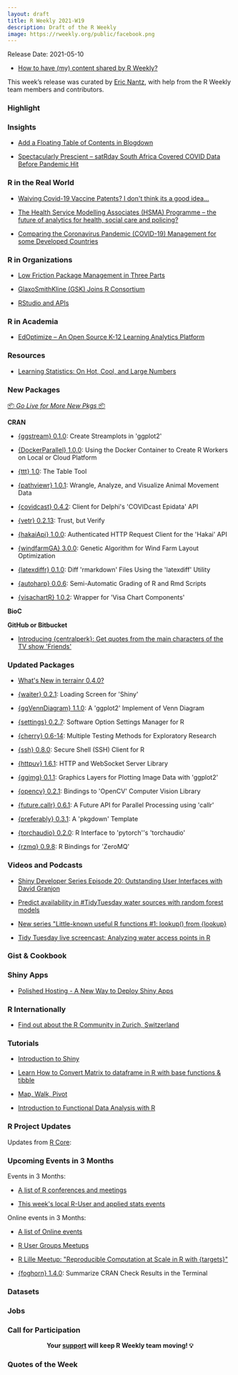 ```yaml
---
layout: draft
title: R Weekly 2021-W19
description: Draft of the R Weekly
image: https://rweekly.org/public/facebook.png
---
```


Release Date: 2021-05-10

+ [How to have (my) content shared by R Weekly?](https://github.com/rweekly/rweekly.org#how-to-have-my-content-shared-by-r-weekly)

This week’s release was curated by [Eric Nantz](https://twitter.com/thercast), with help from the R Weekly team members and contributors.



###  Highlight



### Insights

+ [Add a Floating Table of Contents in Blogdown](https://mickael.canouil.fr/post/floating-toc-in-blogdown/)

+ [Spectacularly Prescient – satRday South Africa Covered COVID Data Before Pandemic Hit](https://www.r-consortium.org/blog/2021/05/07/spectacularly-prescient-satrday-south-africa-covers-covid-data-before-pandemic-hits)

### R in the Real World

+ [Waiving Covid-19 Vaccine Patents? I don't think its a good idea...](http://skranz.github.io//r/2021/05/07/CovidVaccinePatents.html)

+ [The Health Service Modelling Associates (HSMA) Programme – the future of analytics for health, social care and policing?](https://nhsrcommunity.com/blog/the-health-service-modelling-associates-hsma-programme-the-future-of-analytics-for-health-social-care-and-policing/)

+ [Comparing the Coronavirus Pandemic (COVID-19)  Management for some Developed Countries](https://datageeek.com/2021/05/03/comparing-the-coronavirus-pandemic-covid-19-management-for-some-developed-countries/)

###  R in Organizations

+ [Low Friction Package Management in Three Parts](https://blog.rstudio.com/2021/05/06/pkg-mgmt-admins/)

+ [GlaxoSmithKline (GSK) Joins R Consortium](https://www.r-consortium.org/blog/2021/05/04/glaxosmithkline-gsk-joins-r-consortium)

+ [RStudio and APIs](https://blog.rstudio.com/2021/05/04/rstudio-and-apis/)


###  R in Academia

+ [EdOptimize – An Open Source K-12 Learning Analytics Platform](https://r-posts.com/edoptimize-an-open-source-k-12-learning-analytics-platform/)


###  Resources

+ [Learning Statistics: On Hot, Cool, and Large Numbers](https://blog.ephorie.de/learning-statistics-on-hot-cool-and-large-numbers)

###  New Packages

<p class="added-hostname"><a href="https://rweekly.org/live" target="_blank" class="externalLink">📦 <i>Go Live for More New Pkgs</i> 📦</a></p>

**CRAN**

+ [{ggstream} 0.1.0](https://cran.r-project.org/package=ggstream): Create Streamplots in 'ggplot2'

+ [{DockerParallel} 1.0.0](https://cran.r-project.org/package=DockerParallel): Using the Docker Container to Create R Workers on Local or Cloud Platform

+ [{ttt} 1.0](https://cran.r-project.org/package=ttt): The Table Tool

+ [{pathviewr} 1.0.1](https://cran.r-project.org/package=pathviewr): Wrangle, Analyze, and Visualize Animal Movement Data

+ [{covidcast} 0.4.2](https://cran.r-project.org/package=covidcast): Client for Delphi's 'COVIDcast Epidata' API

+ [{vetr} 0.2.13](https://cran.r-project.org/package=vetr): Trust, but Verify

+ [{hakaiApi} 1.0.0](https://cran.r-project.org/package=hakaiApi): Authenticated HTTP Request Client for the 'Hakai' API

+ [{windfarmGA} 3.0.0](https://cran.r-project.org/package=windfarmGA): Genetic Algorithm for Wind Farm Layout Optimization

+ [{latexdiffr} 0.1.0](https://cran.r-project.org/package=latexdiffr): Diff 'rmarkdown' Files Using the 'latexdiff' Utility

+ [{autoharp} 0.0.6](https://cran.r-project.org/package=autoharp): Semi-Automatic Grading of R and Rmd Scripts

+ [{visachartR} 1.0.2](https://cran.r-project.org/package=visachartR): Wrapper for 'Visa Chart Components'

**BioC**



**GitHub or Bitbucket**

+ [Introducing {centralperk}: Get quotes from the main characters of the TV show 'Friends'](http://Ryo-N7.github.io/2021-05-06-friends-quotes-api/)


### Updated Packages

+ [What's New in terrainr 0.4.0?](https://ropensci.org/blog/2021/05/04/what-s-new-in-terrainr-0-4-0/)

+ [{waiter} 0.2.1](https://cran.r-project.org/package=waiter): Loading Screen for 'Shiny'

+ [{ggVennDiagram} 1.1.0](https://cran.r-project.org/package=ggVennDiagram): A 'ggplot2' Implement of Venn Diagram

+ [{settings} 0.2.7](https://cran.r-project.org/package=settings): Software Option Settings Manager for R

+ [{cherry} 0.6-14](https://cran.r-project.org/package=cherry): Multiple Testing Methods for Exploratory Research

+ [{ssh} 0.8.0](https://cran.r-project.org/package=ssh): Secure Shell (SSH) Client for R

+ [{httpuv} 1.6.1](https://cran.r-project.org/package=httpuv): HTTP and WebSocket Server Library

+ [{ggimg} 0.1.1](https://cran.r-project.org/package=ggimg): Graphics Layers for Plotting Image Data with 'ggplot2'

+ [{opencv} 0.2.1](https://cran.r-project.org/package=opencv): Bindings to 'OpenCV' Computer Vision Library

+ [{future.callr} 0.6.1](https://cran.r-project.org/package=future.callr): A Future API for Parallel Processing using 'callr'

+ [{preferably} 0.3.1](https://cran.r-project.org/package=preferably): A 'pkgdown' Template

+ [{torchaudio} 0.2.0](https://cran.r-project.org/package=torchaudio): R Interface to 'pytorch''s 'torchaudio'

+ [{rzmq} 0.9.8](https://cran.r-project.org/package=rzmq): R Bindings for 'ZeroMQ'

###  Videos and Podcasts

+ [Shiny Developer Series Episode 20: Outstanding User Interfaces with David Granjon](https://www.youtube.com/watch?v=mxvMaoXOm70)

+ [Predict availability in #TidyTuesday water sources with random forest models](https://juliasilge.com/blog/water-sources/)

+ [New series "Little-known useful R functions #1: lookup() from {lookup}](https://www.youtube.com/watch?v=_GpzvW7hOTs)

+ [Tidy Tuesday live screencast: Analyzing water access points in R](https://www.youtube.com/watch?v=5ub92c-5xFQ)

### Gist & Cookbook



### Shiny Apps

+ [Polished Hosting - A New Way to Deploy Shiny Apps](https://www.tychobra.com/posts/2021-05-04-polished-hosting/)

### R Internationally

+ [Find out about the R Community in Zurich, Switzerland](https://www.r-consortium.org/blog/2021/05/03/find-out-about-the-r-community-in-zurich-switzerland)

###  Tutorials

+ [Introduction to Shiny](https://personalpages.manchester.ac.uk/staff/david.selby/rthritis/2021-05-07-shiny)

+ [Learn How to Convert Matrix to dataframe in R with base functions & tibble](https://www.marsja.se/learn-how-to-convert-matrix-to-dataframe-in-r-with-base-functions-tibble/)

+ [Map, Walk, Pivot](https://kieranhealy.org/blog/archives/2021/05/04/map-walk-pivot/)

+ [Introduction to Functional Data Analysis with R](https://rviews.rstudio.com/2021/05/04/functional-data-analysis-in-r/)

<!--<div class="post-more-begin></div><div class="post-more-end"></div>-->

###  R Project Updates

Updates from [R Core](http://developer.r-project.org/blosxom.cgi/R-devel/NEWS):


###  Upcoming Events in 3 Months

Events in 3 Months:

+ [A list of R conferences and meetings](https://jumpingrivers.github.io/meetingsR/events.html)

+ [This week's local R-User and applied stats events](https://community.rstudio.com/c/irl)

Online events in 3 Months:

+ [A list of Online events](https://jumpingrivers.github.io/meetingsR/virtual-events.html)

+ [R User Groups Meetups](https://www.meetup.com/pro/r-user-groups/#events)

+ [R Lille Meetup: "Reproducible Computation at Scale in R with {targets}"](https://www.meetup.com/R-Lille/events/277902715/)

+ [{foghorn} 1.4.0](https://cran.r-project.org/package=foghorn): Summarize CRAN Check Results in the Terminal


### Datasets

### Jobs




###  Call for Participation


<p class="hide-support added-hostname support-rweekly" style="text-align: center;font-weight: bold;">Your <a class="non-visited externalLink" href="https://www.patreon.com/rweekly" onclick="pas(this)">support</a> will keep R Weekly team moving! 💡</p>

###  Quotes of the Week
